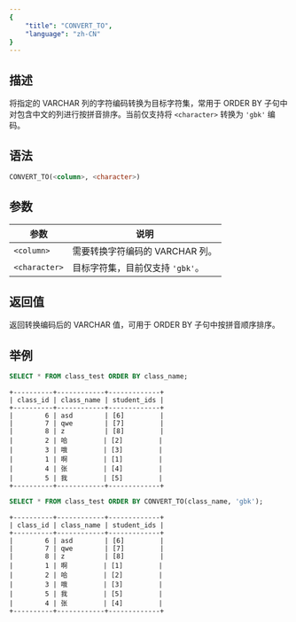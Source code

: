 ```yaml
---
{
    "title": "CONVERT_TO",
    "language": "zh-CN"
}
---
```


<!-- 
Licensed to the Apache Software Foundation (ASF) under one
or more contributor license agreements.  See the NOTICE file
distributed with this work for additional information
regarding copyright ownership.  The ASF licenses this file
to you under the Apache License, Version 2.0 (the
"License"); you may not use this file except in compliance
with the License.  You may obtain a copy of the License at

  http://www.apache.org/licenses/LICENSE-2.0

Unless required by applicable law or agreed to in writing,
software distributed under the License is distributed on an
"AS IS" BASIS, WITHOUT WARRANTIES OR CONDITIONS OF ANY
KIND, either express or implied.  See the License for the
specific language governing permissions and limitations
under the License.
-->

## 描述

将指定的 VARCHAR 列的字符编码转换为目标字符集，常用于 ORDER BY 子句中对包含中文的列进行按拼音排序。当前仅支持将 `<character>` 转换为 `'gbk'` 编码。

## 语法

```sql
CONVERT_TO(<column>, <character>)
```

## 参数

| 参数           | 说明                                                  |
|----------------|-------------------------------------------------------|
| `<column>`     | 需要转换字符编码的 VARCHAR 列。                        |
| `<character>`  | 目标字符集，目前仅支持 `'gbk'`。                        |

## 返回值

返回转换编码后的 VARCHAR 值，可用于 ORDER BY 子句中按拼音顺序排序。

## 举例

```sql
SELECT * FROM class_test ORDER BY class_name;
```

```text
+----------+------------+-------------+
| class_id | class_name | student_ids |
+----------+------------+-------------+
|        6 | asd        | [6]         |
|        7 | qwe        | [7]         |
|        8 | z          | [8]         |
|        2 | 哈         | [2]         |
|        3 | 哦         | [3]         |
|        1 | 啊         | [1]         |
|        4 | 张         | [4]         |
|        5 | 我         | [5]         |
+----------+------------+-------------+
```

```sql
SELECT * FROM class_test ORDER BY CONVERT_TO(class_name, 'gbk');
```

```text
+----------+------------+-------------+
| class_id | class_name | student_ids |
+----------+------------+-------------+
|        6 | asd        | [6]         |
|        7 | qwe        | [7]         |
|        8 | z          | [8]         |
|        1 | 啊         | [1]         |
|        2 | 哈         | [2]         |
|        3 | 哦         | [3]         |
|        5 | 我         | [5]         |
|        4 | 张         | [4]         |
+----------+------------+-------------+
```